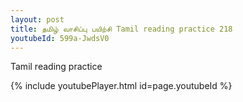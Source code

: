 ```yaml
---
layout: post
title: தமிழ் வாசிப்பு பயிற்சி Tamil reading practice 218
youtubeId: 599a-JwdsV0
---
```

 
 
Tamil reading practice
 
 
 
 
 


{% include youtubePlayer.html id=page.youtubeId %}
 
 
